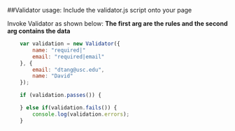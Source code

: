 ##Validator usage:
Include the validator.js script onto your page

Invoke Validator as shown below:
__The first arg are the rules and the second arg contains the data__

```js
	var validation = new Validator({
		name: "required|"
		email: "required|email"
	}, {
		email: "dtang@usc.edu",
		name: "David"
	});

	if (validation.passes()) {

	} else if(validation.fails()) {
		console.log(validation.errors);
	}
```